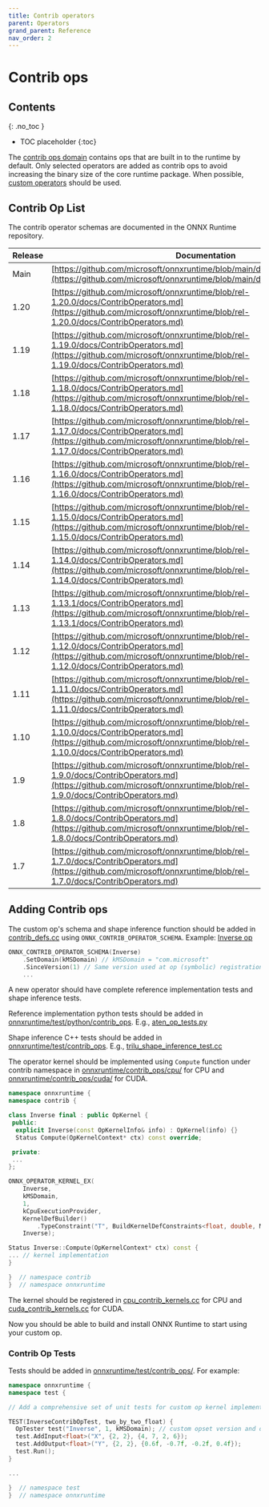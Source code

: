 ```yaml
---
title: Contrib operators
parent: Operators
grand_parent: Reference
nav_order: 2
---
```


# Contrib ops

## Contents
{: .no_toc }

* TOC placeholder
{:toc}

The [contrib ops domain](https://github.com/microsoft/onnxruntime/blob/main/onnxruntime/contrib_ops) contains ops that are built in to the runtime by default. Only selected operators are added as contrib ops to avoid increasing the binary size of the core runtime package. When possible, [custom operators](./add-custom-op.md) should be used.

## Contrib Op List

The contrib operator schemas are documented in the ONNX Runtime repository.

| Release | Documentation |
|---------|---------------|
| Main | [https://github.com/microsoft/onnxruntime/blob/main/docs/ContribOperators.md](https://github.com/microsoft/onnxruntime/blob/main/docs/ContribOperators.md) |
| 1.20 | [https://github.com/microsoft/onnxruntime/blob/rel-1.20.0/docs/ContribOperators.md](https://github.com/microsoft/onnxruntime/blob/rel-1.20.0/docs/ContribOperators.md)|
| 1.19 | [https://github.com/microsoft/onnxruntime/blob/rel-1.19.0/docs/ContribOperators.md](https://github.com/microsoft/onnxruntime/blob/rel-1.19.0/docs/ContribOperators.md)|
| 1.18 | [https://github.com/microsoft/onnxruntime/blob/rel-1.18.0/docs/ContribOperators.md](https://github.com/microsoft/onnxruntime/blob/rel-1.18.0/docs/ContribOperators.md)|
| 1.17 | [https://github.com/microsoft/onnxruntime/blob/rel-1.17.0/docs/ContribOperators.md](https://github.com/microsoft/onnxruntime/blob/rel-1.17.0/docs/ContribOperators.md)|
| 1.16 | [https://github.com/microsoft/onnxruntime/blob/rel-1.16.0/docs/ContribOperators.md](https://github.com/microsoft/onnxruntime/blob/rel-1.16.0/docs/ContribOperators.md)|
| 1.15 | [https://github.com/microsoft/onnxruntime/blob/rel-1.15.0/docs/ContribOperators.md](https://github.com/microsoft/onnxruntime/blob/rel-1.15.0/docs/ContribOperators.md)|
| 1.14 | [https://github.com/microsoft/onnxruntime/blob/rel-1.14.0/docs/ContribOperators.md](https://github.com/microsoft/onnxruntime/blob/rel-1.14.0/docs/ContribOperators.md)|
| 1.13 | [https://github.com/microsoft/onnxruntime/blob/rel-1.13.1/docs/ContribOperators.md](https://github.com/microsoft/onnxruntime/blob/rel-1.13.1/docs/ContribOperators.md)|
| 1.12 | [https://github.com/microsoft/onnxruntime/blob/rel-1.12.0/docs/ContribOperators.md](https://github.com/microsoft/onnxruntime/blob/rel-1.12.0/docs/ContribOperators.md)|
| 1.11 | [https://github.com/microsoft/onnxruntime/blob/rel-1.11.0/docs/ContribOperators.md](https://github.com/microsoft/onnxruntime/blob/rel-1.11.0/docs/ContribOperators.md)|
| 1.10 | [https://github.com/microsoft/onnxruntime/blob/rel-1.10.0/docs/ContribOperators.md](https://github.com/microsoft/onnxruntime/blob/rel-1.10.0/docs/ContribOperators.md)|
| 1.9 | [https://github.com/microsoft/onnxruntime/blob/rel-1.9.0/docs/ContribOperators.md](https://github.com/microsoft/onnxruntime/blob/rel-1.9.0/docs/ContribOperators.md)|
| 1.8 | [https://github.com/microsoft/onnxruntime/blob/rel-1.8.0/docs/ContribOperators.md](https://github.com/microsoft/onnxruntime/blob/rel-1.8.0/docs/ContribOperators.md)
| 1.7 | [https://github.com/microsoft/onnxruntime/blob/rel-1.7.0/docs/ContribOperators.md](https://github.com/microsoft/onnxruntime/blob/rel-1.7.0/docs/ContribOperators.md)|

## Adding Contrib ops

The custom op's schema and shape inference function should be added in [contrib_defs.cc](https://github.com/microsoft/onnxruntime/tree/main/onnxruntime/core/graph/contrib_ops/contrib_defs.cc) using `ONNX_CONTRIB_OPERATOR_SCHEMA`. Example: [Inverse op](https://github.com/microsoft/onnxruntime/pull/3485)

```c++
ONNX_CONTRIB_OPERATOR_SCHEMA(Inverse)
    .SetDomain(kMSDomain) // kMSDomain = "com.microsoft"
    .SinceVersion(1) // Same version used at op (symbolic) registration
    ...
```

A new operator should have complete reference implementation tests and shape inference tests.

Reference implementation python tests should be added in
[onnxruntime/test/python/contrib_ops](https://github.com/microsoft/onnxruntime/tree/main/onnxruntime/test/python/contrib_ops).
E.g., [aten_op_tests.py](https://github.com/microsoft/onnxruntime/blob/main/onnxruntime/test/python/contrib_ops/aten_op_tests.py)

Shape inference C++ tests should be added in
[onnxruntime/test/contrib_ops](https://github.com/microsoft/onnxruntime/tree/main/onnxruntime/test/contrib_ops).
E.g., [trilu_shape_inference_test.cc](https://github.com/microsoft/onnxruntime/blob/main/onnxruntime/test/providers/cpu/tensor/trilu_shape_inference_test.cc)

The operator kernel should be implemented using `Compute` function
under contrib namespace in [onnxruntime/contrib_ops/cpu/](https://github.com/microsoft/onnxruntime/tree/main/onnxruntime/contrib_ops/cpu/)
for CPU and [onnxruntime/contrib_ops/cuda/](https://github.com/microsoft/onnxruntime/tree/main/onnxruntime/contrib_ops/cuda/) for CUDA.

```c++
namespace onnxruntime {
namespace contrib {

class Inverse final : public OpKernel {
 public:
  explicit Inverse(const OpKernelInfo& info) : OpKernel(info) {}
  Status Compute(OpKernelContext* ctx) const override;

 private:
 ...
};

ONNX_OPERATOR_KERNEL_EX(
    Inverse,
    kMSDomain,
    1,
    kCpuExecutionProvider,
    KernelDefBuilder()
        .TypeConstraint("T", BuildKernelDefConstraints<float, double, MLFloat16>()),
    Inverse);

Status Inverse::Compute(OpKernelContext* ctx) const {
... // kernel implementation
}

}  // namespace contrib
}  // namespace onnxruntime
```

The kernel should be registered in [cpu_contrib_kernels.cc](https://github.com/microsoft/onnxruntime/blob/main/onnxruntime/contrib_ops/cpu/cpu_contrib_kernels.cc) for CPU and [cuda_contrib_kernels.cc](https://github.com/microsoft/onnxruntime/blob/main/onnxruntime/contrib_ops/cuda/cuda_contrib_kernels.cc) for CUDA.

Now you should be able to build and install ONNX Runtime to start using your custom op.

### Contrib Op Tests

Tests should be added in [onnxruntime/test/contrib_ops/](https://github.com/microsoft/onnxruntime/tree/main/onnxruntime/test/contrib_ops/).
For example:

```c++
namespace onnxruntime {
namespace test {

// Add a comprehensive set of unit tests for custom op kernel implementation

TEST(InverseContribOpTest, two_by_two_float) {
  OpTester test("Inverse", 1, kMSDomain); // custom opset version and domain
  test.AddInput<float>("X", {2, 2}, {4, 7, 2, 6});
  test.AddOutput<float>("Y", {2, 2}, {0.6f, -0.7f, -0.2f, 0.4f});
  test.Run();
}

...

}  // namespace test
}  // namespace onnxruntime
```


